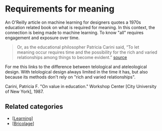# Requirements for meaning

An O'Reilly article on machine learning for designers quotes a 1970s education related book on what is required for meaning. In this context, the connection is being made to machine learning.  To know "all" requires engagement and exposure over time.
> Or, as the educational philosopher Patricia Carini said, “To let meaning occur requires time and the possibility for the rich and varied relationships among things to become evident.” [source](https://www.oreilly.com/learning/machine-learning-for-designers)

For me this links to the difference between telological and ateleological design. With telological design always limited in the time it has, but also because its methods don't rely on "rich and varied relationships".

Carini, Patricia F. "On value in education." Workshop Center [City University of New York], 1987.

## Related categories

- [[Learning]]
- [[Bricolage]]

[//begin]: # "Autogenerated link references for markdown compatibility"
[Learning]: ../Learning "Learning"
[Bricolage]: ../Bricolage "Bricolage"
[//end]: # "Autogenerated link references"
